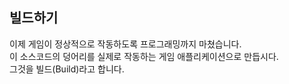## 빌드하기

이제 게임이 정상적으로 작동하도록 프로그래밍까지 마쳤습니다.  
이 소스코드의 덩어리를 실제로 작동하는 게임 애플리케이션으로 만듭시다.  
그것을 빌드(Build)라고 합니다.


